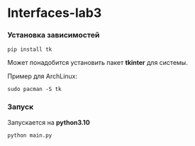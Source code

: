 # Interfaces-lab3

### Установка зависимостей
`pip install tk`

Может понадобится установить пакет **tkinter** для системы.

Пример для ArchLinux:

`sudo pacman -S tk`
### Запуск
Запускается на **python3.10**

`python main.py`